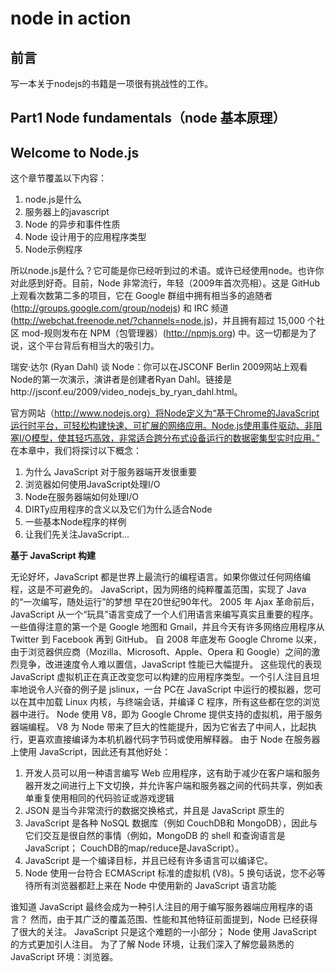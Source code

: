 # node in action 

## 前言 

写一本关于nodejs的书籍是一项很有挑战性的工作。

## Part1 Node fundamentals（node 基本原理）

## Welcome to Node.js 

这个章节覆盖以下内容：
1. node.js是什么 
2. 服务器上的javascript 
3. Node 的异步和事件性质
4. Node 设计用于的应用程序类型
5. Node示例程序

所以node.js是什么？它可能是你已经听到过的术语。或许已经使用node。也许你对此感到好奇。目前，Node 非常流行，年轻（2009年首次亮相）。这是 GitHub 上观看次数第二多的项目，它在 Google 群组中拥有相当多的追随者(http://groups.google.com/group/nodejs) 和 IRC 频道 (http://webchat.freenode.net/?channels=node.js)，并且拥有超过 15,000 个社区 mod-规则发布在 NPM（包管理器）(http://npmjs.org) 中。这一切都是为了说，这个平台背后有相当大的吸引力。

瑞安·达尔 (Ryan Dahl) 谈 Node：你可以在JSCONF Berlin 2009网站上观看Node的第一次演示，演讲者是创建者Ryan Dahl。链接是http://jsconf.eu/2009/video_nodejs_by_ryan_dahl.html。

官方网站（http://www.nodejs.org）将Node定义为“基于Chrome的JavaScript运行时平台，可轻松构建快速、可扩展的网络应用。Node.js使用事件驱动、非阻塞I/O模型，使其轻巧高效，非常适合跨分布式设备运行的数据密集型实时应用。”
在本章中，我们将探讨以下概念：
1. 为什么 JavaScript 对于服务器端开发很重要
2. 浏览器如何使用JavaScript处理I/O
3. Node在服务器端如何处理I/O
4. DIRTy应用程序的含义以及它们为什么适合Node
5. 一些基本Node程序的样例
6. 让我们先关注JavaScript...

**基于 JavaScript 构建**

无论好坏，JavaScript 都是世界上最流行的编程语言。如果你做过任何网络编程，这是不可避免的。 JavaScript，因为网络的纯粹覆盖范围，实现了 Java 的“一次编写，随处运行”的梦想
早在20世纪90年代。
2005 年 Ajax 革命前后，JavaScript 从一个“玩具”语言变成了一个人们用语言来编写真实且重要的程序。 一些值得注意的第一个是 Google 地图和 Gmail，并且今天有许多网络应用程序从 Twitter 到 Facebook 再到 GitHub。
自 2008 年底发布 Google Chrome 以来，由于浏览器供应商（Mozilla、Microsoft、Apple、Opera 和 Google）之间的激烈竞争，改进速度令人难以置信，JavaScript 性能已大幅提升。 这些现代的表现JavaScript 虚拟机正在真正改变您可以构建的应用程序类型。一个引人注目且坦率地说令人兴奋的例子是 jslinux，一台 PC在 JavaScript 中运行的模拟器，您可以在其中加载 Linux 内核，与终端会话，并编译 C 程序，所有这些都在您的浏览器中进行。
Node 使用 V8，即为 Google Chrome 提供支持的虚拟机，用于服务器端编程。 V8 为 Node 带来了巨大的性能提升，因为它省去了中间人，比起执行，更喜欢直接编译为本机机器代码字节码或使用解释器。 由于 Node 在服务器上使用 JavaScript，因此还有其他好处：
1. 开发人员可以用一种语言编写 Web 应用程序，这有助于减少在客户端和服务器开发之间进行上下文切换，并允许客户端和服务器之间的代码共享，例如表单重复使用相同的代码验证或游戏逻辑
2. JSON 是当今非常流行的数据交换格式，并且是 JavaScript 原生的
3. JavaScript 是各种 NoSQL 数据库（例如 CouchDB和 MongoDB），因此与它们交互是很自然的事情（例如，MongoDB 的 shell 和查询语言是 JavaScript； CouchDB的map/reduce是JavaScript）。
4. JavaScript 是一个编译目标，并且已经有许多语言可以编译它。
5. Node 使用一台符合 ECMAScript 标准的虚拟机 (V8)。5 换句话说，您不必等待所有浏览器都赶上来在 Node 中使用新的 JavaScript 语言功能

谁知道 JavaScript 最终会成为一种引人注目的用于编写服务器端应用程序的语言？ 然而，由于其广泛的覆盖范围、性能和其他特征前面提到，Node 已经获得了很大的关注。 JavaScript 只是这个难题的一小部分； Node 使用 JavaScript 的方式更加引人注目。 为了了解 Node 环境，让我们深入了解您最熟悉的 JavaScript 环境：浏览器。